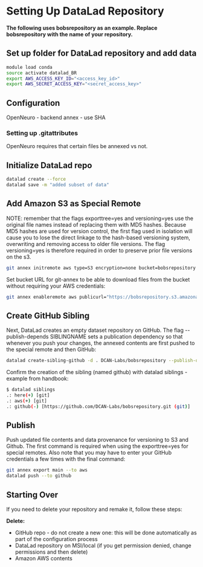 # Setting Up DataLad Repository

**The following uses bobsrepository as an example. Replace bobsrepository with the name of your repository.**

## Set up folder for DataLad repository and add data

```bash
module load conda
source activate datalad_BR
export AWS_ACCESS_KEY_ID="<access_key_id>"
export AWS_SECRET_ACCESS_KEY="<secret_access_key>"
```

## Configuration

OpenNeuro - backend annex - use SHA

### Setting up .gitattributes

OpenNeuro requires that certain files be annexed vs not. 


## Initialize DataLad repo
```bash
datalad create --force 
datalad save -m "added subset of data"
```

## Add Amazon S3 as Special Remote
NOTE: remember that the flags exporttree=yes and versioning=yes use the original file names instead of replacing them with MD5 hashes. Because MD5 hashes are used for version control, the first flag used in isolation will cause you to lose the direct linkage to the hash-based versioning system, overwriting and removing access to older file versions. The flag versioning=yes is therefore required in order to preserve prior file versions on the s3.

```bash
git annex initremote aws type=S3 encryption=none bucket=bobsrepository autoenable=true signature=v4 datacenter=us-east-2 public=yes exporttree=yes versioning=yes
```

Set bucket URL for git-annex to be able to download files from the bucket without requiring your AWS credentials:
```bash
git annex enableremote aws publicurl="https://bobsrepository.s3.amazonaws.com”
```

## Create GitHub Sibling
Next, DataLad creates an empty dataset repository on GitHub. The flag --publish-depends SIBLINGNAME sets a publication dependency so that whenever you push your changes, the annexed contents are first pushed to the special remote and then GitHub: 

```bash
datalad create-sibling-github -d . DCAN-Labs/bobsrepository --publish-depends aws --credential LuciMoore
```

Confirm the creation of the sibling (named github) with datalad siblings - example from handbook:
```bash
$ datalad siblings
.: here(+) [git]
.: aws(+) [git]
.: github(-) [https://github.com/DCAN-Labs/bobsrepository.git (git)]
```

## Publish
Push updated file contents and data provenance for versioning to S3 and Github. The first command is required when using the exporttree=yes for special remotes. Also note that you may have to enter your GitHub credentials a few times with the final command:

```bash
git annex export main --to aws
datalad push --to github
```


## Starting Over
If you need to delete your repository and remake it, follow these steps:

**Delete:**

- GitHub repo - do not create a new one: this will be done automatically as part of the configuration process
- DataLad repository on MSI/local (if you get permission denied, change permissions and then delete)
- Amazon AWS contents 
